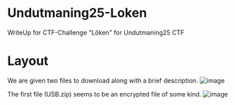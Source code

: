 # Undutmaning25-Loken
WriteUp for CTF-Challenge "Löken" for Undutmaning25 CTF

# Layout
We are given two files to download along with a brief description.
![image](https://github.com/user-attachments/assets/7b4ffbe7-e032-4475-8a35-cc8588716833)

The first file (USB.zip) seems to be an encrypted file of some kind.
![image](https://github.com/user-attachments/assets/bdd058b7-3982-47ab-8003-c46a944cd169)
